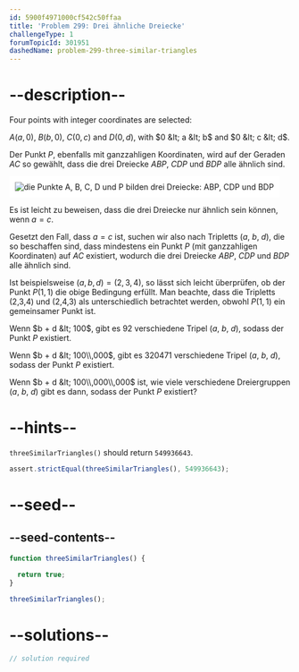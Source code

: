 ```yaml
---
id: 5900f4971000cf542c50ffaa
title: 'Problem 299: Drei ähnliche Dreiecke'
challengeType: 1
forumTopicId: 301951
dashedName: problem-299-three-similar-triangles
---
```


# --description--

Four points with integer coordinates are selected:

$A(a, 0)$, $B(b, 0)$, $C(0, c)$ and $D(0, d)$, with $0 &lt; a &lt; b$ and $0 &lt; c &lt; d$.

Der Punkt $P$, ebenfalls mit ganzzahligen Koordinaten, wird auf der Geraden $AC$ so gewählt, dass die drei Dreiecke $ABP$, $CDP$ und $BDP$ alle ähnlich sind.

<img class="img-responsive center-block" alt="die Punkte A, B, C, D und P bilden drei Dreiecke: ABP, CDP und BDP" src="https://cdn.freecodecamp.org/curriculum/project-euler/three-similar-triangles.gif" style="background-color: white; padding: 10px;" />

Es ist leicht zu beweisen, dass die drei Dreiecke nur ähnlich sein können, wenn $a = c$.

Gesetzt den Fall, dass $a = c$ ist, suchen wir also nach Tripletts ($a$, $b$, $d$), die so beschaffen sind, dass mindestens ein Punkt $P$ (mit ganzzahligen Koordinaten) auf $AC$ existiert, wodurch die drei Dreiecke $ABP$, $CDP$ und $BDP$ alle ähnlich sind.

Ist beispielsweise $(a, b, d) = (2, 3, 4)$, so lässt sich leicht überprüfen, ob der Punkt $P(1, 1)$ die obige Bedingung erfüllt. Man beachte, dass die Tripletts (2,3,4) und (2,4,3) als unterschiedlich betrachtet werden, obwohl $P(1, 1)$ ein gemeinsamer Punkt ist.

Wenn $b + d &lt; 100$, gibt es 92 verschiedene Tripel ($a$, $b$, $d$), sodass der Punkt $P$ existiert.

Wenn $b + d &lt; 100\\,000$, gibt es 320471 verschiedene Tripel ($a$, $b$, $d$), sodass der Punkt $P$ existiert.

Wenn $b + d &lt; 100\\,000\\,000$ ist, wie viele verschiedene Dreiergruppen ($a$, $b$, $d$) gibt es dann, sodass der Punkt $P$ existiert?

# --hints--

`threeSimilarTriangles()` should return `549936643`.

```js
assert.strictEqual(threeSimilarTriangles(), 549936643);
```

# --seed--

## --seed-contents--

```js
function threeSimilarTriangles() {

  return true;
}

threeSimilarTriangles();
```

# --solutions--

```js
// solution required
```
